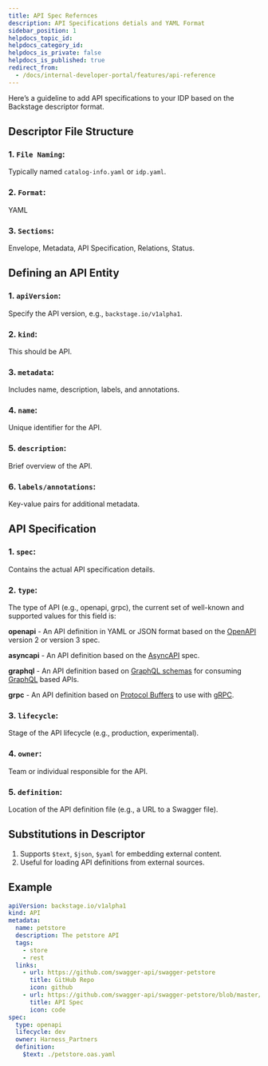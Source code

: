 ```yaml
---
title: API Spec Refernces
description: API Specifications detials and YAML Format
sidebar_position: 1
helpdocs_topic_id:
helpdocs_category_id:
helpdocs_is_private: false
helpdocs_is_published: true
redirect_from:
  - /docs/internal-developer-portal/features/api-reference
---
```

Here’s a guideline to add API specifications to your IDP based on the Backstage descriptor format.

## Descriptor File Structure
### 1. `File Naming`: 
Typically named `catalog-info.yaml` or `idp.yaml`.
### 2. `Format`: 
YAML
### 3. `Sections`: 
Envelope, Metadata, API Specification, Relations, Status.

## Defining an API Entity
### 1. `apiVersion`: 
Specify the API version, e.g., `backstage.io/v1alpha1`.
### 2. `kind`: 
This should be API.
### 3. `metadata`: 
Includes name, description, labels, and annotations.
### 4. `name`: 
Unique identifier for the API.
### 5. `description`: 
Brief overview of the API.
### 6. `labels/annotations`: 
Key-value pairs for additional metadata.

## API Specification
### 1. `spec`: 
Contains the actual API specification details.
### 2. `type`: 
The type of API (e.g., openapi, grpc), the current set of well-known and supported values for this field is:

**openapi** - An API definition in YAML or JSON format based on the [OpenAPI](https://swagger.io/specification/) version 2 or version 3 spec.

**asyncapi** - An API definition based on the [AsyncAPI](https://www.asyncapi.com/docs/specifications/latest/) spec.

**graphql** - An API definition based on [GraphQL schemas](https://spec.graphql.org/) for consuming [GraphQL](https://spec.graphql.org/) based APIs.

**grpc** - An API definition based on [Protocol Buffers](https://spec.graphql.org/) to use with [gRPC](https://grpc.io/).

### 3. `lifecycle`: 
Stage of the API lifecycle (e.g., production, experimental).
### 4. `owner`: 
Team or individual responsible for the API.
### 5. `definition`: 
Location of the API definition file (e.g., a URL to a Swagger file).

## Substitutions in Descriptor
1. Supports `$text`, `$json`, `$yaml` for embedding external content.
2. Useful for loading API definitions from external sources.

## Example

```yaml
apiVersion: backstage.io/v1alpha1
kind: API
metadata:
  name: petstore
  description: The petstore API
  tags:
    - store
    - rest
  links:
    - url: https://github.com/swagger-api/swagger-petstore
      title: GitHub Repo
      icon: github
    - url: https://github.com/swagger-api/swagger-petstore/blob/master/src/main/resources/openapi.yaml
      title: API Spec
      icon: code
spec:
  type: openapi
  lifecycle: dev
  owner: Harness_Partners
  definition:
    $text: ./petstore.oas.yaml

```